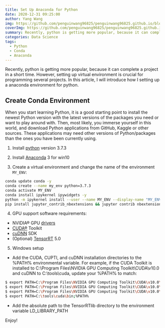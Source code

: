 ```yaml
---
title: Set Up Anaconda for Python
date: 2020-12-31 09:25:00
author: Yang Wang
img: https://github.com/penguinwang96825/penguinwang96825.github.io/blob/master/2020/12/31/2020-12-31-conda-environment-setup/cover.jpg?raw=true
coverImg: https://github.com/penguinwang96825/penguinwang96825.github.io/blob/master/2020/12/31/2020-12-31-conda-environment-setup/anaconda.png?raw=true
summary: Recently, python is getting more popular, because it can complete a project in a short time. However, setting up virtual environment is crucial for programming several projects. In this article, I will introduce how I setting up a anaconda environment for python.
categories: Data Science
tags:
  - Python
  - Conda
  - Anaconda
---
```


Recently, python is getting more popular, because it can complete a project in a short time. However, setting up virtual environment is crucial for programming several projects. In this article, I will introduce how I setting up a anaconda environment for python.

## Create Conda Environment

When you start learning Python, it is a good starting point to install the newest Python version with the latest versions of the packages you need or want to play around with. Then, most likely, you immerse yourself in this world, and download Python applications from GitHub, Kaggle or other sources. These applications may need other versions of Python/packages than the ones you have been currently using.

1. Install [python](https://www.python.org/downloads/release/python-373/) version 3.7.3

2. Install [Anaconda](https://www.anaconda.com/distribution/#download-section) 3 for win10

3. Create a virtual environment and change the name of the environment `MY_ENV`:
```bash
conda update conda -y
conda create --name my_env python=3.7.3
conda activate MY_ENV
conda install ipykernel ipywidgets -y
python -m ipykernel install --user --name MY_ENV --display-name "MY_ENV"
pip install jupyter_contrib_nbextensions && jupyter contrib nbextension install
```

4. GPU support software requirements:
  * NVIDIA® GPU [drivers](https://www.nvidia.com/Download/index.aspx?lang=en-us)
  * [CUDA®](https://developer.nvidia.com/cuda-toolkit-archive) Toolkit
  * [cuDNN](https://developer.nvidia.com/cudnn) SDK
  * (Optional) [TensorRT](https://developer.nvidia.com/tensorrt) 5.0

5. Windows setup
  * Add the CUDA, CUPTI, and cuDNN installation directories to the %PATH% environmental variable. For example, if the CUDA Toolkit is installed to C:\Program Files\NVIDIA GPU Computing Toolkit\CUDA\v10.0 and cuDNN to C:\tools\cuda, update your %PATH% to match:
```bash
$ export PATH=C:\Program Files\NVIDIA GPU Computing Toolkit\CUDA\v10.0\bin;%PATH%
$ export PATH=C:\Program Files\NVIDIA GPU Computing Toolkit\CUDA\v10.0\extras\CUPTI\libx64;%PATH%
$ export PATH=C:\Program Files\NVIDIA GPU Computing Toolkit\CUDA\v10.0\include;%PATH%
$ export PATH=C:\tools\cuda\bin;%PATH%
```
  * Add the absolute path to the TensorRTlib directory to the environment variable LD_LIBRARY_PATH

Enjoy!
